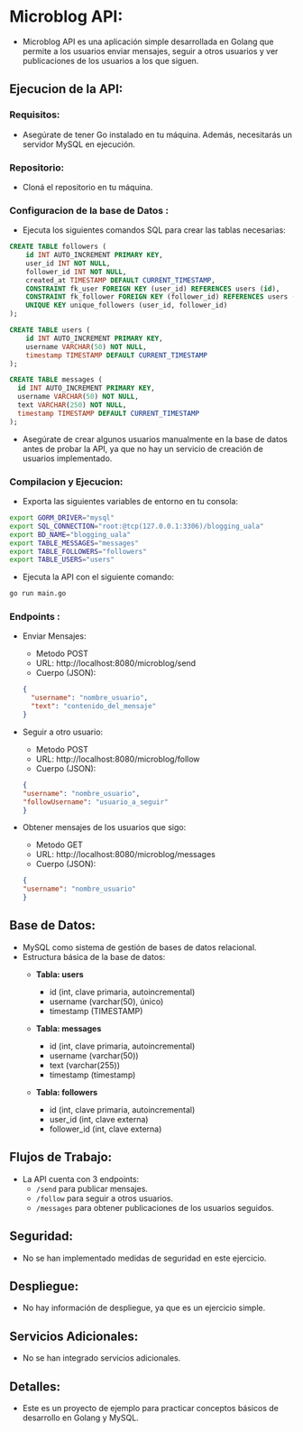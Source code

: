 # Microblog API:
- Microblog API es una aplicación simple desarrollada en Golang que permite a los usuarios enviar mensajes, 
seguir a otros usuarios y ver publicaciones de los usuarios a los que siguen.

## Ejecucion de la API:

  ### Requisitos:
  - Asegúrate de tener Go instalado en tu máquina. Además, necesitarás un servidor MySQL en ejecución.

  ### Repositorio:
  - Cloná el repositorio en tu máquina.

  ### Configuracion de la base de Datos : 
  - Ejecuta los siguientes comandos SQL para crear las tablas necesarias:
  ```sql
  CREATE TABLE followers (
      id INT AUTO_INCREMENT PRIMARY KEY,
      user_id INT NOT NULL,
      follower_id INT NOT NULL,
      created_at TIMESTAMP DEFAULT CURRENT_TIMESTAMP,
      CONSTRAINT fk_user FOREIGN KEY (user_id) REFERENCES users (id),
      CONSTRAINT fk_follower FOREIGN KEY (follower_id) REFERENCES users (id),
      UNIQUE KEY unique_followers (user_id, follower_id)
  );

  CREATE TABLE users (
      id INT AUTO_INCREMENT PRIMARY KEY,
      username VARCHAR(50) NOT NULL,
      timestamp TIMESTAMP DEFAULT CURRENT_TIMESTAMP
  );

  CREATE TABLE messages (
    id INT AUTO_INCREMENT PRIMARY KEY,
    username VARCHAR(50) NOT NULL,
    text VARCHAR(250) NOT NULL,
    timestamp TIMESTAMP DEFAULT CURRENT_TIMESTAMP
  );
  ```
  - Asegúrate de crear algunos usuarios manualmente en la base de datos antes de probar la API, ya que no hay un servicio de creación de usuarios implementado.
  
### Compilacion y Ejecucion:
- Exporta las siguientes variables de entorno en tu consola:
```sh
export GORM_DRIVER="mysql"
export SQL_CONNECTION="root:@tcp(127.0.0.1:3306)/blogging_uala"
export BD_NAME="blogging_uala"
export TABLE_MESSAGES="messages"
export TABLE_FOLLOWERS="followers"
export TABLE_USERS="users"
```
- Ejecuta la API con el siguiente comando:
```sh
go run main.go
```

### Endpoints :
- Enviar Mensajes:
  - Metodo POST
  - URL: http://localhost:8080/microblog/send
  - Cuerpo (JSON):
  ```json
  {
    "username": "nombre_usuario",
    "text": "contenido_del_mensaje"
  }
  ```

- Seguir a otro usuario:
  - Metodo POST
  - URL: http://localhost:8080/microblog/follow
  - Cuerpo (JSON):
  ```json
  {
  "username": "nombre_usuario",
  "followUsername": "usuario_a_seguir"
  }
  ```

- Obtener mensajes de los usuarios que sigo:
  - Metodo GET
  - URL: http://localhost:8080/microblog/messages
  - Cuerpo (JSON):
  ```json
  {
  "username": "nombre_usuario"
  }
  ```

## Base de Datos:
- MySQL como sistema de gestión de bases de datos relacional.
- Estructura básica de la base de datos:
  - **Tabla: users**
    - id (int, clave primaria, autoincremental)
    - username (varchar(50), único)
    - timestamp (TIMESTAMP)

  - **Tabla: messages**
    - id (int, clave primaria, autoincremental)
    - username (varchar(50))
    - text (varchar(255))
    - timestamp (timestamp)

  - **Tabla: followers**
    - id (int, clave primaria, autoincremental)
    - user_id (int, clave externa)
    - follower_id (int, clave externa)

## Flujos de Trabajo:
- La API cuenta con 3 endpoints: 
  - `/send` para publicar mensajes.
  - `/follow` para seguir a otros usuarios.
  - `/messages` para obtener publicaciones de los usuarios seguidos.

## Seguridad:
- No se han implementado medidas de seguridad en este ejercicio.

## Despliegue:
- No hay información de despliegue, ya que es un ejercicio simple.

## Servicios Adicionales:
- No se han integrado servicios adicionales.

## Detalles:
- Este es un proyecto de ejemplo para practicar conceptos básicos de desarrollo en Golang y MySQL.

